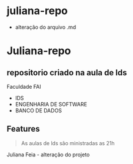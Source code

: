 # juliana-repo

- alteração do arquivo .md 

# Juliana-repo
## repositorio criado na aula de lds 

Faculdade FAI

- lDS
- ENGENHARIA DE SOFTWARE
- BANCO DE DADOS 

## Features

>As aulas de lds são ministradas as 21h


Juliana Feia - alteração do projeto 